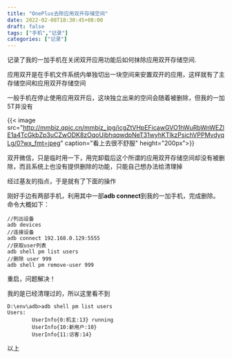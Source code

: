 ```yaml
---
title: "OnePlus去除应用双开存储空间"
date: 2022-02-08T18:30:45+08:00
draft: false
tags: ["手机","记录"]
categories: ["记录"]
---
```






记录了我的一加手机在关闭双开应用功能后如何抹除应用双开存储空间.

<!--more-->

应用双开是在手机文件系统内单独切出一块空间来安置双开的应用，这样就有了主存储空间和应用双开存储空间

一般手机在停止使用应用双开后，这块独立出来的空间会随着被删除，但我的一加5T并没有

{{< image src="http://mmbiz.qpic.cn/mmbiz_jpg/icgZtVHpEFicawGVO1hWuRbWnWEZlE1a4TcGkbZp3uCZwODK8zOqoUibhqqwdpNeT31wyhKTlkzPsichVPPMvdyqLg/0?wx_fmt=jpeg" caption="看上去很不舒服"  height="200px">}}

双开微信，只是临时用一下，用完卸载后这个所谓的应用双开存储空间却没有被删除，而且系统上也没有提供删除的功能，只能自己想办法给清理掉

经过基友的指点，于是就有了下面的操作

刚好手边有两部手机，利用其中一部**adb connect**到我的一加手机，完成删除。命令大概如下：

```
//列出设备
adb devices
//连接设备
adb connect 192.168.0.129:5555
//获取user列表
adb shell pm list users
//删除 user 999
adb shell pm remove-user 999
```

重启，问题解决！

我的是已经清理过的，所以这里看不到

```
D:\env\adb>adb shell pm list users
Users:        
		UserInfo{0:机主:13} running        
		UserInfo{10:新用户:10}        
		UserInfo{11:访客:14}
```

以上